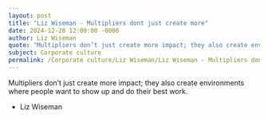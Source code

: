 ```yaml
---
layout: post
title: "Liz Wiseman - Multipliers dont just create more"
date: 2024-12-28 12:00:00 -0000
author: Liz Wiseman
quote: "Multipliers don’t just create more impact; they also create environments where people want to show up and do their best work."
subject: Corporate culture
permalink: /Corporate culture/Liz Wiseman/Liz Wiseman - Multipliers dont just create more
---
```


Multipliers don’t just create more impact; they also create environments where people want to show up and do their best work.

- Liz Wiseman
